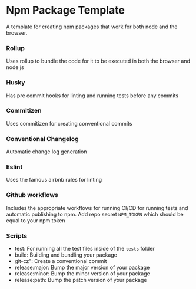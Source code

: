 # Npm Package Template

A template for creating npm packages that work for both node and the browser.

### Rollup 
Uses rollup to bundle the code for it to be executed in both the browser and node js 

### Husky
Has pre commit hooks for linting and running tests before any commits

### Commitizen
Uses commitizen for creating conventional commits

### Conventional Changelog
Automatic change log generation

### Eslint 
Uses the famous airbnb rules for linting

### Github workflows
Includes the appropriate workflows for running CI/CD for running tests and automatic publishing to npm.
Add repo secret `NPM_TOKEN` which should be equal to your npm token

### Scripts

- test: For running all the test files inside of the `tests` folder
- build: Building and bundling your package
- git-cz": Create a conventional commit
- release:major: Bump the major version of your package
- release:minor: Bump the minor version of your package
- release:path: Bump the patch version of your package
